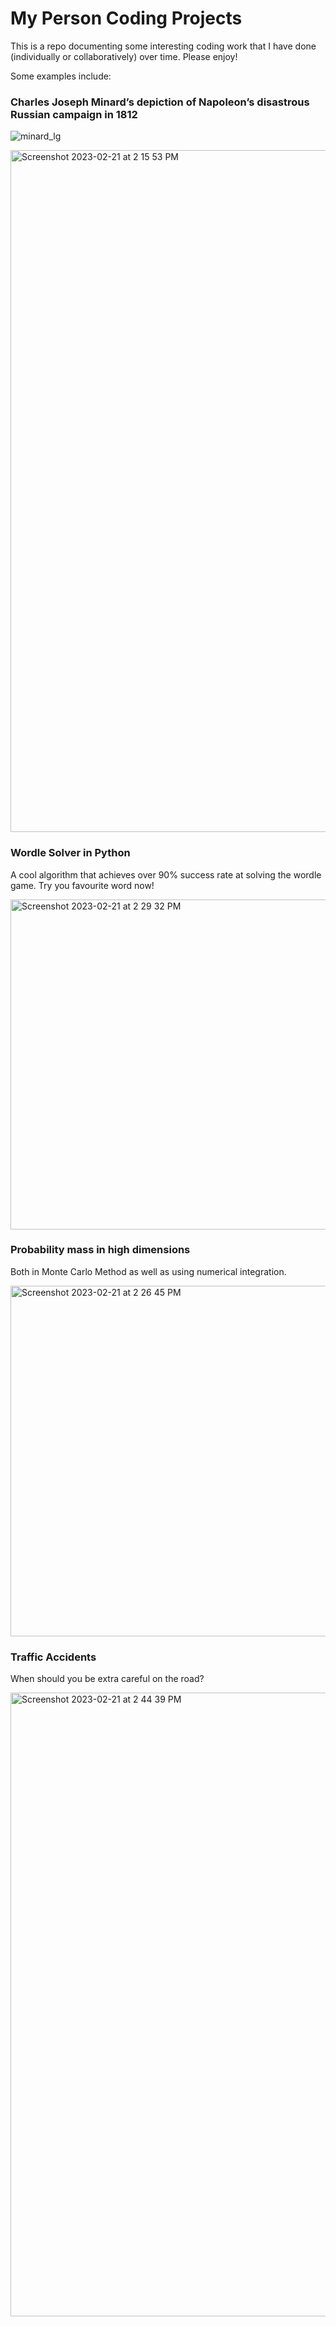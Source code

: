 # My Person Coding Projects

This is a repo documenting some interesting coding work that I have done (individually or collaboratively) over time. Please enjoy! 

Some examples include:

### Charles Joseph Minard’s depiction of Napoleon’s disastrous Russian campaign in 1812

![minard_lg](https://user-images.githubusercontent.com/67173948/220437794-71f89de2-d343-4c5d-b76e-f0bb853750b8.gif)

<img width="1091" alt="Screenshot 2023-02-21 at 2 15 53 PM" src="https://user-images.githubusercontent.com/67173948/220437967-c82d0add-36a4-4ba4-a1d2-4a5d3fefd44c.png">

### Wordle Solver in Python

A cool algorithm that achieves over 90% success rate at solving the wordle game. Try you favourite word now!

<img width="528" alt="Screenshot 2023-02-21 at 2 29 32 PM" src="https://user-images.githubusercontent.com/67173948/220440385-f4c829e0-2136-4a1a-b2a4-b7febb4e353b.png">

### Probability mass in high dimensions

Both in Monte Carlo Method as well as using numerical integration.

<img width="561" alt="Screenshot 2023-02-21 at 2 26 45 PM" src="https://user-images.githubusercontent.com/67173948/220439873-3dd31ddd-ec12-4c7d-b7f3-2c68d3ee53c7.png">


### Traffic Accidents

When should you be extra careful on the road?

<img width="998" alt="Screenshot 2023-02-21 at 2 44 39 PM" src="https://user-images.githubusercontent.com/67173948/220443539-abe2ef9c-4cdd-4f90-8c13-65ec4336f409.png">
